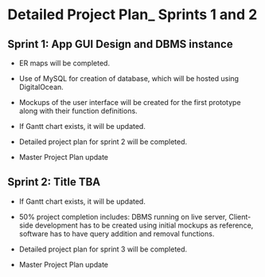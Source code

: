 # Detailed Project Plan_ Sprints 1 and 2

## Sprint 1: App GUI Design and DBMS instance

- ER maps will be completed.

- Use of MySQL for creation of database, which will be hosted using DigitalOcean.

- Mockups of the user interface will be created for the first prototype along with their function definitions.

- If Gantt chart exists, it will be updated.

- Detailed project plan for sprint 2 will be completed.

- Master Project Plan update

## Sprint 2: Title TBA

- If Gantt chart exists, it will be updated.

- 50% project completion includes: DBMS running on live server, Client-side development has to be created using initial mockups as reference, software has to have query addition and removal functions.

- Detailed project plan for sprint 3 will be completed.

- Master Project Plan update
